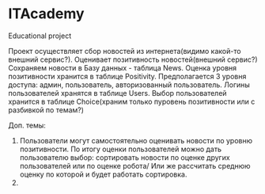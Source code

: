 # ITAcademy
Educational project

Проект осуществляет сбор новостей из интернета(видимо какой-то внешний сервис?).
Оценивает позитивность новостей(внешний сервис?)
Сохраняем новости в Базу данных - таблица News.
Оценка уровня позитивности хранится в таблице Positivity.
Предполагается 3 уровня доступа: админ, пользователь, авторизованный пользователь. 
Логины пользователей хранятся в таблице Users.
Выбор пользователей хранится в таблице Choice(храним только пуровень позитивности или с разбивкой по темам?)

Доп. темы:
1. Пользователи могут самостоятельно оценивать новости по уровню позитивности. По итогу оценки пользователей можно дать пользователю выбор: сортировать новости по оценке других пользователей или по оценке робота/ Или же рассчитать среднюю оценку по которой и будет работать сортировка.
2. 
